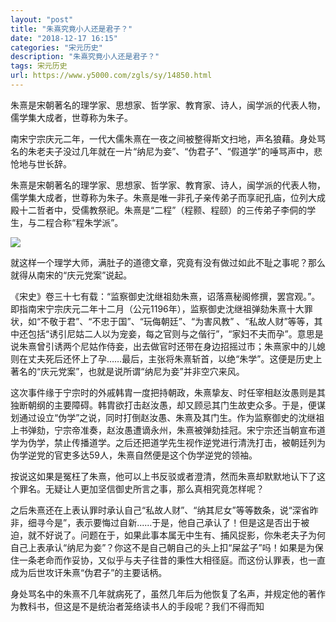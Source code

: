 ```yaml
---
layout: "post"
title: "朱熹究竟小人还是君子？"
date: "2018-12-17 16:15"
categories: "宋元历史"
description: "朱熹究竟小人还是君子？"
tags: 宋元历史
url: https://www.y5000.com/zgls/sy/14850.html
---
```






朱熹是宋朝著名的理学家、思想家、哲学家、教育家、诗人，闽学派的代表人物，儒学集大成者，世尊称为朱子。

南宋宁宗庆元二年，一代大儒朱熹在一夜之间被整得斯文扫地，声名狼藉。身处骂名的朱老夫子没过几年就在一片“纳尼为妾”、“伪君子”、“假道学”的唾骂声中，悲怆地与世长辞。

朱熹是宋朝著名的理学家、思想家、哲学家、教育家、诗人，闽学派的代表人物，儒学集大成者，世尊称为朱子。朱熹是唯一非孔子亲传弟子而享祀孔庙，位列大成殿十二哲者中，受儒教祭祀。朱熹是“二程”（程颢、程颐）的三传弟子李侗的学生，与二程合称“程朱学派”。

![](https://img.y5000.com/uploads/allimg/170224/0930353Q6-0.jpg)

就这样一个理学大师，满肚子的道德文章，究竟有没有做过如此不耻之事呢？那么就得从南宋的“庆元党案”说起。

《宋史》卷三十七有载：“监察御史沈继祖劾朱熹，诏落熹秘阁修撰，罢宫观。”。即指南宋宁宗庆元二年十二月（公元1196年），监察御史沈继祖弹劾朱熹十大罪状，如“不敬于君”、“不忠于国”、“玩侮朝廷”、“为害风教”
、“私故人财”等等，其中还包括“诱引尼姑二人以为宠妾，每之官则与之偕行”，“家妇不夫而孕”。意思是说朱熹曾引诱两个尼姑作侍妾，出去做官时还带在身边招摇过市；朱熹家中的儿媳则在丈夫死后还怀上了孕……最后，主张将朱熹斩首，以绝“朱学”。这便是历史上著名的“庆元党案”，也就是说所谓“纳尼为妾”并非空穴来风。

这次事件缘于宁宗时的外戚韩胄一度把持朝政，朱熹挚友、时任宰相赵汝愚则是其独断朝纲的主要障碍。韩胄欲打击赵汝愚，却又顾忌其门生故吏众多。于是，便谋划通过设立“伪学”之说，同时打倒赵汝愚、朱熹及其门生。作为监察御史的沈继祖上书弹劾，宁宗帝准奏，赵汝愚遭谪永州，朱熹被弹劾挂冠。宋宁宗还当朝宣布道学为伪学，禁止传播道学。之后还把道学先生视作逆党进行清洗打击，被朝廷列为伪学逆党的官吏多达59人，朱熹自然便是这个伪学逆党的领袖。

按说这如果是冤枉了朱熹，他可以上书反驳或者澄清，然而朱熹却默默地认下了这个罪名。无疑让人更加坚信御史所言之事，那么真相究竟怎样呢？

之后朱熹还在上表认罪时承认自己“私故人财”、“纳其尼女”等等数条，说“深省昨非，细寻今是”，表示要悔过自新......于是，他自己承认了！但是这是否出于被迫，就不好说了。问题在于，如果此事本属无中生有、捕风捉影，你朱老夫子为何自己上表承认“纳尼为妾”？你这不是自己朝自己的头上扣“屎盆子”吗！如果是为保住一条老命而作妥协，又似乎与夫子往昔的秉性大相径庭。而这份认罪表，也一直成为后世攻讦朱熹“伪君子”的主要话柄。

身处骂名中的朱熹不几年就病死了，虽然几年后为他恢复了名声，并规定他的著作为教科书，但这是不是统治者笼络读书人的手段呢？我们不得而知

  
